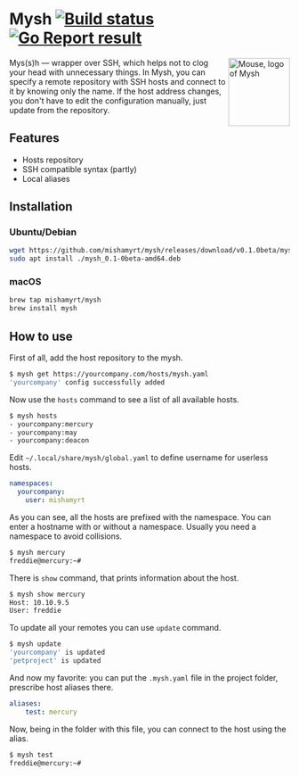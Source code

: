 # Mysh [![Build status][actions-badge]][actions]  [![Go Report result][goreport-badge]][goreport] 

<img align="right" width="110" height="122"
     alt="Mouse, logo of Mysh"
     src="https://mishamyrt.github.io/mysh/logo@2x.png">

Mys(s)h — wrapper over SSH, which helps not to clog your head with unnecessary things. In Mysh, you can specify a remote repository with SSH hosts and connect to it by knowing only the name. If the host address changes, you don't have to edit the configuration manually, just update from the repository.

## Features

* Hosts repository
* SSH compatible syntax (partly)
* Local aliases

## Installation

### Ubuntu/Debian

```sh
wget https://github.com/mishamyrt/mysh/releases/download/v0.1.0beta/mysh_0.1-0beta-amd64.deb
sudo apt install ./mysh_0.1-0beta-amd64.deb
```

### macOS

```sh
brew tap mishamyrt/mysh
brew install mysh
```

## How to use

First of all, add the host repository to the mysh.

```sh
$ mysh get https://yourcompany.com/hosts/mysh.yaml
'yourcompany' config successfully added
```

Now use the `hosts` command to see a list of all available hosts.

```sh
$ mysh hosts
- yourcompany:mercury
- yourcompany:may
- yourcompany:deacon
```

Edit `~/.local/share/mysh/global.yaml` to define username for userless hosts.

```yaml
namespaces:
  yourcompany:
    user: mishamyrt
```

As you can see, all the hosts are prefixed with the namespace. You can enter a hostname with or without a namespace. Usually you need a namespace to avoid collisions.

```sh
$ mysh mercury
freddie@mercury:~# 
```

There is `show` command, that prints information about the host.

```sh
$ mysh show mercury
Host: 10.10.9.5
User: freddie
```

To update all your remotes you can use `update` command.

```sh
$ mysh update
'yourcompany' is updated
'petproject' is updated
```

And now my favorite: you can put the `.mysh.yaml` file in the project folder, prescribe host aliases there.

```yaml
aliases:
    test: mercury
```

Now, being in the folder with this file, you can connect to the host using the alias.

```sh
$ mysh test
freddie@mercury:~# 
```

[actions-badge]:  https://github.com/mishamyrt/mysh/workflows/build/badge.svg
[actions]:        https://github.com/mishamyrt/mysh/actions?query=workflow%3A%22build%22
[goreport-badge]: https://goreportcard.com/badge/github.com/mishamyrt/mysh
[goreport]:       https://goreportcard.com/report/github.com/mishamyrt/mysh
